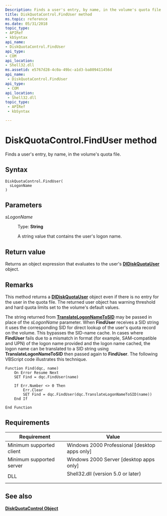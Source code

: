 ```yaml
---
Description: Finds a user's entry, by name, in the volume's quota file.
title: DiskQuotaControl.FindUser method
ms.topic: reference
ms.date: 05/31/2018
topic_type: 
- APIRef
- kbSyntax
api_name: 
- DiskQuotaControl.FindUser
api_type: 
- COM
api_location: 
- Shell32.dll
ms.assetid: e5767d28-4c0a-49bc-a1d3-ba809411456d
api_name: 
 - DiskQuotaControl.FindUser
api_type: 
 - COM
api_location: 
 - Shell32.dll
topic_type: 
 - APIRef
 - kbSyntax

---
```


# DiskQuotaControl.FindUser method

Finds a user's entry, by name, in the volume's quota file.

## Syntax


```JScript
DiskQuotaControl.FindUser(
  sLogonName
)
```



## Parameters

<dl> <dt>

*sLogonName* 
</dt> <dd>

Type: **String**

A string value that contains the user's logon name.

</dd> </dl>

## Return value

Returns an object expression that evaluates to the user's [**DIDiskQuotaUser**](didiskquotauser-object.md) object.

## Remarks

This method returns a [**DIDiskQuotaUser**](didiskquotauser-object.md) object even if there is no entry for the user in the quota file. The returned user object has warning threshold and hard quota limits set to the volume's default values.

The string returned from [**TranslateLogonNameToSID**](diskquotacontrol-translatelogonnametosid.md) may be passed in place of the *sLogonName* parameter. When **FindUser** receives a SID string it uses the corresponding SID for direct lookup of the user's quota record on the volume. This bypasses the SID-name cache. In cases where **FindUser** fails due to a mismatch in format (for example, SAM-compatible and UPN) of the logon name provided and the logon name cached, the logon name can be translated to a SID string using **TranslateLogonNameToSID** then passed again to **FindUser**. The following VBScript code illustrates this technique.


```
Function Find(dqc, name)
    On Error Resume Next
    SET Find = dqc.FindUser(name)

    If Err.Number <> 0 Then
        Err.Clear
        SET Find = dqc.FindUser(dqc.TranslateLogonNameToSID(name))
    End If    

End Function
```



## Requirements



| Requirement | Value |
|-------------------------------------|---------------------------------------------------------------------------------------------------------------|
| Minimum supported client<br/> | Windows 2000 Professional \[desktop apps only\]<br/>                                                    |
| Minimum supported server<br/> | Windows 2000 Server \[desktop apps only\]<br/>                                                          |
| DLL<br/>                      | <dl> <dt>Shell32.dll (version 5.0 or later)</dt> </dl> |



## See also

<dl> <dt>

[**DiskQuotaControl Object**](diskquotacontrol-object.md)
</dt> </dl>

 

 





